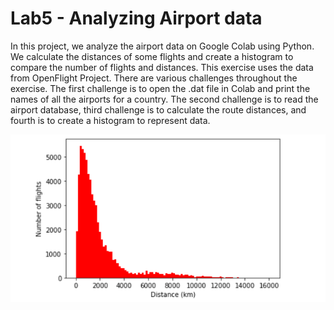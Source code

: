# Lab5 - Analyzing Airport data

In this project, we analyze the airport data on Google Colab using Python. We calculate the distances of some flights and create a histogram to compare the number of flights and distances. This exercise uses the data from OpenFlight Project. There are various challenges throughout the exercise. The first challenge is to open the .dat file in Colab and print the names of all the airports for a country. The second challenge is to read the airport database, third challenge is to calculate the route distances,  and fourth is to create a histogram to represent data. 

<img src = "Lab5Histo.png">
